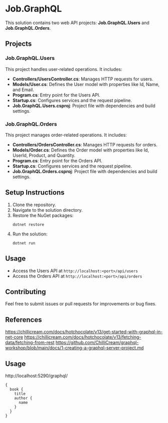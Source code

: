 # Job.GraphQL

This solution contains two web API projects: **Job.GraphQL.Users** and **Job.GraphQL.Orders**.

## Projects

### Job.GraphQL.Users
This project handles user-related operations. It includes:
- **Controllers/UsersController.cs**: Manages HTTP requests for users.
- **Models/User.cs**: Defines the User model with properties like Id, Name, and Email.
- **Program.cs**: Entry point for the Users API.
- **Startup.cs**: Configures services and the request pipeline.
- **Job.GraphQL.Users.csproj**: Project file with dependencies and build settings.

### Job.GraphQL.Orders
This project manages order-related operations. It includes:
- **Controllers/OrdersController.cs**: Manages HTTP requests for orders.
- **Models/Order.cs**: Defines the Order model with properties like Id, UserId, Product, and Quantity.
- **Program.cs**: Entry point for the Orders API.
- **Startup.cs**: Configures services and the request pipeline.
- **Job.GraphQL.Orders.csproj**: Project file with dependencies and build settings.

## Setup Instructions
1. Clone the repository.
2. Navigate to the solution directory.
3. Restore the NuGet packages:
   ```
   dotnet restore
   ```
4. Run the solution:
   ```
   dotnet run
   ```

## Usage
- Access the Users API at `http://localhost:<port>/api/users`
- Access the Orders API at `http://localhost:<port>/api/orders`

## Contributing
Feel free to submit issues or pull requests for improvements or bug fixes.


## References
https://chillicream.com/docs/hotchocolate/v13/get-started-with-graphql-in-net-core
https://chillicream.com/docs/hotchocolate/v13/fetching-data/fetching-from-rest
https://github.com/ChilliCream/graphql-workshop/blob/main/docs/1-creating-a-graphql-server-project.md

## Usage

http://localhost:5290/graphql/

```
{
  book {
    title
    author {
      name
    }
  }
}
```